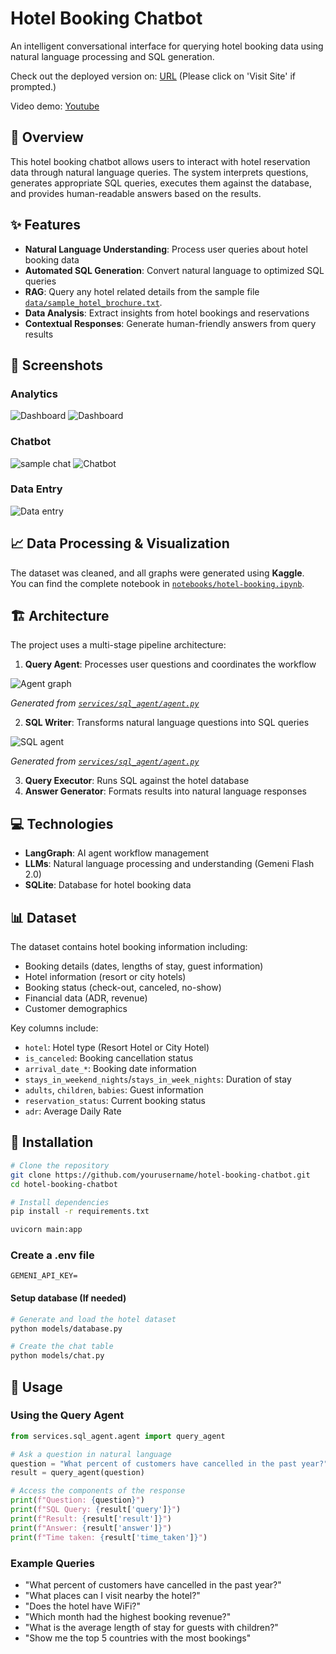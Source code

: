 # Hotel Booking Chatbot

An intelligent conversational interface for querying hotel booking data using natural language processing and SQL generation.

Check out the deployed version on: [URL](https://logical-witty-ocelot.ngrok-free.app) (Please click on 'Visit Site' if prompted.)

Video demo: [Youtube](https://youtu.be/mXhzI3hSETc)

## 📝 Overview

This hotel booking chatbot allows users to interact with hotel reservation data through natural language queries. The system interprets questions, generates appropriate SQL queries, executes them against the database, and provides human-readable answers based on the results.

## ✨ Features

- **Natural Language Understanding**: Process user queries about hotel booking data
- **Automated SQL Generation**: Convert natural language to optimized SQL queries
- **RAG**: Query any hotel related details from the sample file [`data/sample_hotel_brochure.txt`](data/sample_hotel_brochure.txt).
- **Data Analysis**: Extract insights from hotel bookings and reservations
- **Contextual Responses**: Generate human-friendly answers from query results

## 📸 Screenshots

### Analytics
![Dashboard](assets/image.png)
![Dashboard](assets/image-1.png)

### Chatbot
![sample chat](assets/image-4.png)
![Chatbot](assets/image-2.png)

### Data Entry
![Data entry](assets/image-3.png)

## 📈 Data Processing & Visualization

The dataset was cleaned, and all graphs were generated using **Kaggle**.  
You can find the complete notebook in [`notebooks/hotel-booking.ipynb`](notebooks/hotel-booking.ipynb).  

## 🏗️ Architecture

The project uses a multi-stage pipeline architecture:

1. **Query Agent**: Processes user questions and coordinates the workflow

![Agent graph](assets/agent_graph.png)

*Generated from [`services/sql_agent/agent.py`](services/sql_agent/agent.py)*

2. **SQL Writer**: Transforms natural language questions into SQL queries

![SQL agent](assets/sql_tool_graph.png)

*Generated from [`services/sql_agent/agent.py`](services/sql_agent/agent.py)*

3. **Query Executor**: Runs SQL against the hotel database
4. **Answer Generator**: Formats results into natural language responses

## 💻 Technologies

- **LangGraph**: AI agent workflow management
- **LLMs**: Natural language processing and understanding (Gemeni Flash 2.0)
- **SQLite**: Database for hotel booking data

## 📊 Dataset

The dataset contains hotel booking information including:

- Booking details (dates, lengths of stay, guest information)
- Hotel information (resort or city hotels)
- Booking status (check-out, canceled, no-show)
- Financial data (ADR, revenue)
- Customer demographics

Key columns include:
- `hotel`: Hotel type (Resort Hotel or City Hotel)
- `is_canceled`: Booking cancellation status
- `arrival_date_*`: Booking date information
- `stays_in_weekend_nights`/`stays_in_week_nights`: Duration of stay
- `adults`, `children`, `babies`: Guest information
- `reservation_status`: Current booking status
- `adr`: Average Daily Rate

## 🚀 Installation

```bash
# Clone the repository
git clone https://github.com/yourusername/hotel-booking-chatbot.git
cd hotel-booking-chatbot

# Install dependencies
pip install -r requirements.txt

uvicorn main:app
```

### Create a .env file
```
GEMENI_API_KEY=
```

#### Setup database (If needed)

```bash
# Generate and load the hotel dataset
python models/database.py

# Create the chat table
python models/chat.py
```

## 🔧 Usage

### Using the Query Agent

```python
from services.sql_agent.agent import query_agent

# Ask a question in natural language
question = "What percent of customers have cancelled in the past year?"
result = query_agent(question)

# Access the components of the response
print(f"Question: {question}")
print(f"SQL Query: {result['query']}")
print(f"Result: {result['result']}")
print(f"Answer: {result['answer']}")
print(f"Time taken: {result['time_taken']}")
```

### Example Queries

- "What percent of customers have cancelled in the past year?"
- "What places can I visit nearby the hotel?"
- "Does the hotel have WiFi?"
- "Which month had the highest booking revenue?"
- "What is the average length of stay for guests with children?"
- "Show me the top 5 countries with the most bookings"
